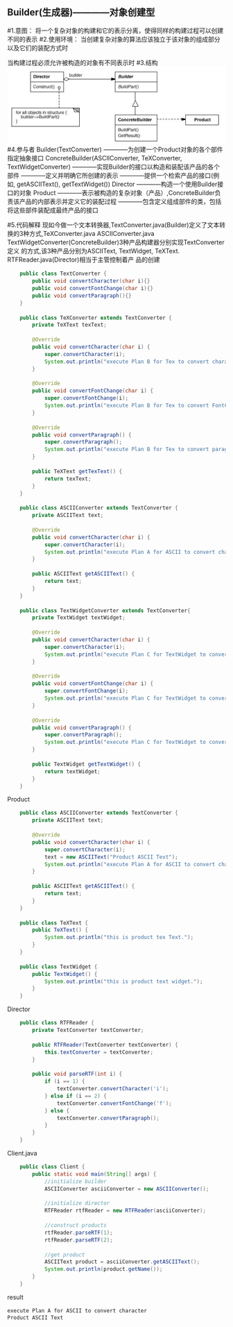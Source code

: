Builder(生成器)————对象创建型
------------------------------------
#1.意图：
将一个复杂对象的构建和它的表示分离，使得同样的构建过程可以创建不同的表示
#2.使用环境：
当创建复杂对象的算法应该独立于该对象的组成部分以及它们的装配方式时
    
当构建过程必须允许被构造的对象有不同表示时
#3.结构
![github](https://github.com/IceDcap/Gof-DesignPatterns/blob/master/uml/Builder.JPG "Builder")
#4.参与者
    Builder(TextConverter)
        ————为创建一个Product对象的各个部件指定抽象接口
    ConcreteBuilder(ASCIIConverter, TeXConverter, TextWidgetConverter)
        ————实现Builder的接口以构造和装配该产品的各个部件
        ————定义并明确它所创建的表示
        ————提供一个检索产品的接口(例如, getASCIIText(), getTextWidget())
    Director
        ————构造一个使用Builder接口的对象
    Product
        ————表示被构造的复杂对象（产品）,ConcreteBuilder负责该产品的内部表示并定义它的装配过程
        ————包含定义组成部件的类，包括将这些部件装配成最终产品的接口
        
#5.代码解释
现如今做一个文本转换器,TextConverter.java(Builder)定义了文本转换的3种方式,TeXConverter.java 
ASCIIConverter.java TextWidgetConverter(ConcreteBuilder)3种产品构建器分别实现TextConverter定义
的方式,该3种产品分别为ASCIIText, TextWidget, TeXText. RTFReader.java(Director)相当于主管控制着产
品的创建

```Java
    public class TextConverter {
        public void convertCharacter(char i){}
        public void convertFontChange(char i){}
        public void convertParagraph(){}
    }
    
    public class TeXConverter extends TextConverter {
        private TeXText texText;
    
        @Override
        public void convertCharacter(char i) {
            super.convertCharacter(i);
            System.out.println("execute Plan B for Tex to convert character");
        }
    
        @Override
        public void convertFontChange(char i) {
            super.convertFontChange(i);
            System.out.println("execute Plan B for Tex to convert FontChange");
        }
    
        @Override
        public void convertParagraph() {
            super.convertParagraph();
            System.out.println("execute Plan B for Tex to convert paragraph");
        }
    
        public TeXText getTexText() {
            return texText;
        }
    }
    
    public class ASCIIConverter extends TextConverter {
        private ASCIIText text;
    
        @Override
        public void convertCharacter(char i) {
            super.convertCharacter(i);
            System.out.println("execute Plan A for ASCII to convert character");
        }
    
        public ASCIIText getASCIIText() {
            return text;
        }
    }
    
    public class TextWidgetConverter extends TextConverter{
        private TextWidget textWidget;
    
        @Override
        public void convertCharacter(char i) {
            super.convertCharacter(i);
            System.out.println("execute Plan C for TextWidget to convert character");
        }
    
        @Override
        public void convertFontChange(char i) {
            super.convertFontChange(i);
            System.out.println("execute Plan C for TextWidget to convert FontChange");
        }
    
        @Override
        public void convertParagraph() {
            super.convertParagraph();
            System.out.println("execute Plan C for TextWidget to convert paragraph");
        }
    
        public TextWidget getTextWidget() {
            return textWidget;
        }
    }
```

Product

```Java
    public class ASCIIConverter extends TextConverter {
        private ASCIIText text;
    
        @Override
        public void convertCharacter(char i) {
            super.convertCharacter(i);
            text = new ASCIIText("Product ASCII Text");
            System.out.println("execute Plan A for ASCII to convert character");
        }
    
        public ASCIIText getASCIIText() {
            return text;
        }
    }
    
    public class TeXText {
        public TeXText() {
            System.out.println("this is product tex Text.");
        }
    }
    
    public class TextWidget {
        public TextWidget() {
            System.out.println("this is product text widget.");
        }
    }
```

Director

```Java
    public class RTFReader {
        private TextConverter textConverter;
    
        public RTFReader(TextConverter textConverter) {
            this.textConverter = textConverter;
        }
    
        public void parseRTF(int i) {
            if (i == 1) {
                textConverter.convertCharacter('i');
            } else if (i == 2) {
                textConverter.convertFontChange('f');
            } else {
                textConverter.convertParagraph();
            }
        }
    }
```

Client.java

```Java
    public class Client {
        public static void main(String[] args) {
            //initialize builder
            ASCIIConverter asciiConverter = new ASCIIConverter();
    
            //initialize director
            RTFReader rtfReader = new RTFReader(asciiConverter);
    
            //construct products
            rtfReader.parseRTF(1);
            rtfReader.parseRTF(2);
    
            //get product
            ASCIIText product = asciiConverter.getASCIIText();
            System.out.println(product.getName());
        }
    }
```

result

    execute Plan A for ASCII to convert character
    Product ASCII Text
    